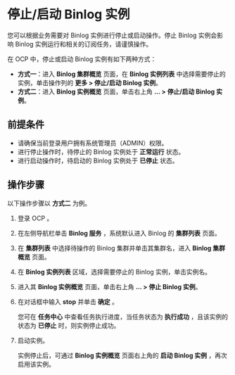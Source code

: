 # 停止/启动 Binlog 实例

您可以根据业务需要对 Binlog 实例进行停止或启动操作。停止 Binlog 实例会影响 Binlog 实例运行和相关的订阅任务，请谨慎操作。

在 OCP 中，停止或启动 Binlog 实例有如下两种方式：

* **方式一**：进入 **Binlog 集群概览** 页面，在 **Binlog 实例列表** 中选择需要停止的实例，单击操作列的 **更多 > 停止/启动 Binlog 实例**。
* **方式二**：进入 **Binlog 实例概览** 页面，单击右上角 **... > 停止/启动 Binlog 实例**。

## 前提条件

* 请确保当前登录用户拥有系统管理员（ADMIN）权限。
* 进行停止操作时，待停止的 Binlog 实例处于 **正常运行** 状态。
* 进行启动操作时，待启动的 Binlog 实例处于 **已停止** 状态。

## 操作步骤

以下操作步骤以 **方式二** 为例。

1. 登录 OCP 。

2. 在左侧导航栏单击 **Binlog 服务** ，系统默认进入 Binlog 的 **集群列表** 页面。

3. 在 **集群列表** 中选择待操作的 Binlog 集群并单击其集群名，进入 **Binlog 集群概览** 页面。

4. 在 **Binlog 实例列表** 区域，选择需要停止的 Binlog 实例，单击实例名。

5. 进入其 **Binlog 实例概览** 页面，单击右上角 **... > 停止 Binlog 实例**。

6. 在对话框中输入 **stop** 并单击 **确定** 。

   您可在 **任务中心** 中查看任务执行进度，当任务状态为 **执行成功** ，且该实例的状态为 **已停止** 时，则实例停止成功。

7. 启动实例。

   实例停止后，可通过 **Binlog 实例概览** 页面右上角的 **启动 Binlog 实例** ，再次启用该实例。
